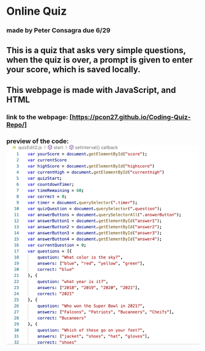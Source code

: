 # Online Quiz 
### made by Peter Consagra due 6/29

## This is a quiz that asks very simple questions, when the quiz is over, a prompt is given to enter your score, which is saved locally. 
## This webpage is made with JavaScript, and HTML

### link to the webpage: [https://pcon27.github.io/Coding-Quiz-Repo/]

### preview of the code: ![alt text](https://github.com/Pcon27/Coding-Quiz-Repo/blob/557cd7e9abed5283af0988185ac8a1871091ad55/Coding-quiz-sample.png)

